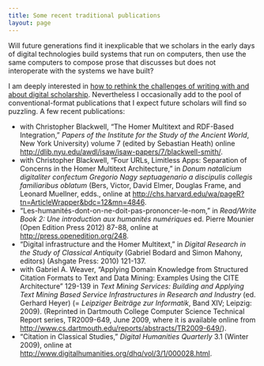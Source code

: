 ```yaml
---
title: Some recent traditional publications
layout: page
---
```


Will future generations find it inexplicable that we scholars in the early days of digital technologies build systems that run on computers, then use the same computers to compose prose that discusses but does not interoperate with the systems we have built?

I am deeply interested in [how to rethink the challenges of writing with and about digital scholarship][writing].  Nevertheless I occasionally add to the pool of conventional-format publications that I expect future scholars will find so puzzling.  A few recent publications:

[writing]: http://neelsmith.github.io/writing/

- with Christopher Blackwell, “The Homer Multitext and RDF-Based Integration,”  *Papers of the Institute for the Study of the Ancient World*,  New York University) volume 7 (edited by Sebastian Heath) online <http://dlib.nyu.edu/awdl/isaw/isaw-papers/7/blackwell-smith/>.
- with Christopher Blackwell, “Four URLs, Limitless Apps: Separation of Concerns in the Homer Multitext Architecture,” in *Donum natalicium digitaliter confectum Gregorio Nagy septuagenario a discipulis collegis familiaribus oblatum* (Bers, Victor, David Elmer, Douglas Frame, and Leonard Muellner, edds., online at <http://chs.harvard.edu/wa/pageR?tn=ArticleWrapper&bdc=12&mn=4846>. 
- “Les-humanités-dont-on-ne-doit-pas-prononcer-le-nom,” in *Read/Write Book 2:  Une introduction aux humanités numériques* ed. Pierre Mounier (Open Edition Press 2012) 87-88, online at <http://press.openedition.org/248>.
- “Digital infrastructure and the Homer Multitext,” in *Digital Research in the Study of Classical Antiquity* (Gabriel Bodard and Simon Mahony, editors) (Ashgate Press: 2010) 121-137.
- with Gabriel A. Weaver, “Applying Domain Knowledge from Structured Citation Formats to Text and Data Mining: Examples Using the CITE Architecture” 129-139 in *Text Mining Services:  Building and Applying Text Mining Based Service Infrastructures  in Research and Industry*  (ed. Gerhard Heyer) (= *Leipziger Beiträge zur Informatik*, Band XIV; Leipzig: 2009).  (Reprinted in Dartmouth College Computer Science Technical Report series, TR2009-649, June 2009, where it is available online from <http://www.cs.dartmouth.edu/reports/abstracts/TR2009-649/>).
- “Citation in Classical Studies,”  *Digital Humanities Quarterly* 3.1 (Winter 2009), online at <http://www.digitalhumanities.org/dhq/vol/3/1/000028.html>.